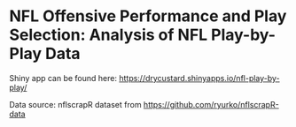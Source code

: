 # NFL Offensive Performance and Play Selection: Analysis of NFL Play-by-Play Data

Shiny app can be found here: https://drycustard.shinyapps.io/nfl-play-by-play/

Data source: nflscrapR dataset from https://github.com/ryurko/nflscrapR-data

